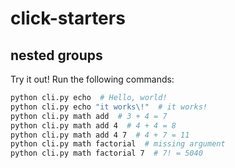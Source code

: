 # click-starters

## nested groups

Try it out! Run the following commands:

```sh
python cli.py echo  # Hello, world!
python cli.py echo "it works\!"  # it works!
python cli.py math add  # 3 + 4 = 7
python cli.py math add 4  # 4 + 4 = 8
python cli.py math add 4 7  # 4 + 7 = 11
python cli.py math factorial  # missing argument
python cli.py math factorial 7  # 7! = 5040
```
